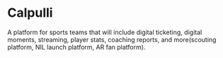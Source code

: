 # Calpulli
A platform for sports teams that will include digital ticketing, digital moments, streaming, player stats, coaching reports, and more(scouting platform, NIL launch platform, AR fan platform). 
